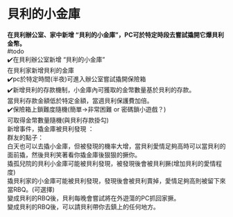 # 貝利的小金庫  
**在貝利辦公室、家中新增 “貝利的小金庫”，PC可於特定時段去嘗試撬開它爆貝利金幣。**  
#todo  
✔️在貝利辦公室新增 “貝利的小金庫”  
  在貝利家新增貝利的金庫  
✔️pc於特定時間(半夜)可進入辦公室嘗試撬開保險箱  
✔️新增貝利的存款機制，小金庫內可獲取的金幣數量基於貝利的存款。  
  當貝利存款金額低於特定金額，當週貝利保護費加倍。  
✔️保險箱上鎖難度隨機(簡單->非常困難 or 密碼鎖小遊戲？)  
  可取得金幣數量隨機(與貝利存款掛勾)  
  新增事件，撬金庫被貝利發現 ：  
  群友的點子：   
            白天也可以去撬小金庫，但被發現的機率大增，當貝利愛情足夠高時可以當貝利的面前撬，然後貝利笑著看你撬金庫後狠狠的撅你。  
            撬孤兒院的貝利小金庫可能被貝利發現，被發現後會被貝利撅(增加貝利的愛情程度)  
            撬貝利家的小金庫可能被貝利發現，發現後會被貝利賣掉，愛情足夠高則被留下來當RBQ。(可選擇)  
            變成貝利的RBQ後，貝利每晚會嘗試將在外遊蕩的PC抓回家撅。  
            變成貝利的RBQ後，可以請貝利帶你去鎮上的任何地方。  